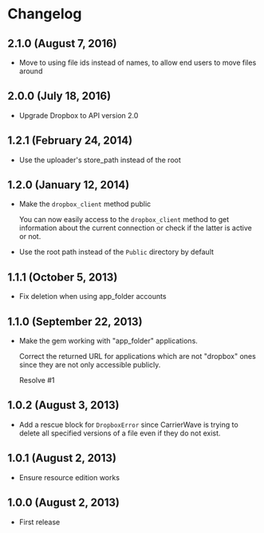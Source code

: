 # Changelog

## 2.1.0 (August 7, 2016)

* Move to using file ids instead of names, to allow end users to move files around

## 2.0.0 (July 18, 2016)

* Upgrade Dropbox to API version 2.0

## 1.2.1 (February 24, 2014)

* Use the uploader's store_path instead of the root

## 1.2.0 (January 12, 2014)

* Make the `dropbox_client` method public

  You can now easily access to the `dropbox_client` method to get
  information about the current connection or check if the latter is
  active or not.

* Use the root path instead of the `Public` directory by default

## 1.1.1 (October 5, 2013)

* Fix deletion when using app_folder accounts

## 1.1.0 (September 22, 2013)

* Make the gem working with "app_folder" applications.

  Correct the returned URL for applications which are not "dropbox" ones
  since they are not only accessible publicly.

  Resolve #1

## 1.0.2 (August 3, 2013)

* Add a rescue block for `DropboxError` since CarrierWave is trying to
delete all specified versions of a file even if they do not exist.

## 1.0.1 (August 2, 2013)

* Ensure resource edition works

## 1.0.0 (August 2, 2013)

* First release
